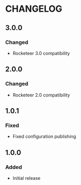 # CHANGELOG

## 3.0.0
### Changed
- Rocketeer 3.0 compatibility

## 2.0.0
### Changed
- Rocketeer 2.0 compatibility

## 1.0.1
### Fixed
- Fixed configuration publishing

## 1.0.0
### Added
- Initial release
